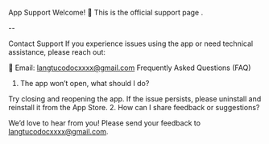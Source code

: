 App Support
Welcome! 👋
This is the official support page .

--

Contact Support
If you experience issues using the app or need technical assistance, please reach out:

📧 Email: langtucodocxxxx@gmail.com
Frequently Asked Questions (FAQ)
1. The app won’t open, what should I do?

Try closing and reopening the app. If the issue persists, please uninstall and reinstall it from the App Store.
2. How can I share feedback or suggestions?

We’d love to hear from you! Please send your feedback to langtucodocxxxx@gmail.com.
